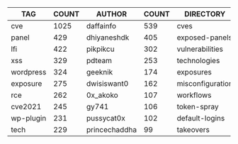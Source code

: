 |    TAG    | COUNT |    AUTHOR     | COUNT |    DIRECTORY     | COUNT | SEVERITY | COUNT |  TYPE   | COUNT |
|-----------|-------|---------------|-------|------------------|-------|----------|-------|---------|-------|
| cve       |  1025 | daffainfo     |   539 | cves             |  1031 | info     |  1042 | http    |  2833 |
| panel     |   429 | dhiyaneshdk   |   405 | exposed-panels   |   430 | high     |   769 | file    |    57 |
| lfi       |   422 | pikpikcu      |   302 | vulnerabilities  |   414 | medium   |   606 | network |    48 |
| xss       |   329 | pdteam        |   253 | technologies     |   217 | critical |   374 | dns     |    16 |
| wordpress |   324 | geeknik       |   174 | exposures        |   199 | low      |   172 |         |       |
| exposure  |   275 | dwisiswant0   |   162 | misconfiguration |   187 |          |       |         |       |
| rce       |   262 | 0x_akoko      |   107 | workflows        |   185 |          |       |         |       |
| cve2021   |   245 | gy741         |   106 | token-spray      |   146 |          |       |         |       |
| wp-plugin |   231 | pussycat0x    |   102 | default-logins   |    75 |          |       |         |       |
| tech      |   229 | princechaddha |    99 | takeovers        |    67 |          |       |         |       |
